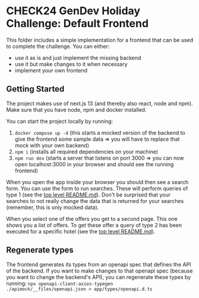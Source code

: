 # CHECK24 GenDev Holiday Challenge: Default Frontend

This folder includes a simple implementation for a frontend that can be used to complete the challenge.
You can either:
- use it as is and just implement the missing backend
- use it but make changes to it when necessary
- implement your own frontend

## Getting Started

The project makes use of next.js 13 (and thereby also react, node and npm).
Make sure that you have node, npm and docker installed.

You can start the project locally by running:
1. `docker compose up -d` (this starts a mocked version of the backend to give the frontend some sample data => you will have to replace that mock with your own backend)
2. `npm i` (installs all required dependencies on your machine)
3. `npm run dev` (starts a server that listens on port 3000 => you can now open localhost:3000 in your browser and should see the running frontend)

When you open the app inside your browser you should then see a search form.
You can use the form to run searches.
These will perform queries of type 1 (see the [top level README.md](../README.md)).
Don't be surprised that your searches to not really change the data that is returned for your searches (remember, this is only mocked data).

When you select one of the offers you get to a second page.
This one shows you a list of offers.
To get these offer a query of type 2 has been executed for a specific hotel (see the [top level README.md](../README.md)).

## Regenerate types
The frontend generates its types from an openapi spec that defines the API of the backend.
If you want to make changes to that openapi spec (because you want to change the backend's API), you can regenerate these types by running:
`npx openapi-client-axios-typegen ./apimock/__files/openapi.json > app/types/openapi.d.ts`
